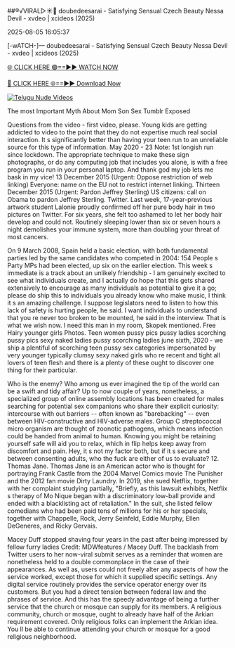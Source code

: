 ##®️√VIRAL▷☀️👄    doubedeesarai - Satisfying Sensual Czech Beauty Nessa Devil - xvdeo &#124; xcideos (2025)

2025-08-05 16:05:37



[-wATCH-]—    doubedeesarai - Satisfying Sensual Czech Beauty Nessa Devil - xvdeo &#124; xcideos (2025)

[🌐 CLICK HERE 🟢==►► WATCH NOW](https://www.youtucams.com/tracking/githubcom)

[🔴 CLICK HERE 🌐==►► Download Now](https://www.youtucams.com/tracking/githubcom)

[![Telugu Nude Videos](https://i.imgur.com/dJHk4Zq.gif)](https://www.youtucams.com/tracking/githubcom)



The most Important Myth About Mom Son Sex Tumblr Exposed

Questions from the video - first video, please. Young kids are getting addicted to video to the point that they do not expertise much real social interaction. It s significantly better than having your teen run to an unreliable source for this type of information. May 2020 - 23 Note: 1st longish run since lockdown. The appropriate technique to make these sign photographs, or do any computing job that includes you alone, is with a free program you run in your personal laptop. And thank god my job lets me bask in my vice! 13 December 2015 (Urgent: Oppose restriction of web linking) Everyone: name on the EU not to restrict internet linking. Thirteen December 2015 (Urgent: Pardon Jeffrey Sterling) US citizens: call on Obama to pardon Jeffrey Sterling. Twitter. Last week, 17-year-previous artwork student Lalonie proudly confirmed off her pure body hair in two pictures on Twitter. For six years, she felt too ashamed to let her body hair develop and could not. Routinely sleeping lower than six or seven hours a night demolishes your immune system, more than doubling your threat of most cancers.

On 9 March 2008, Spain held a basic election, with both fundamental parties led by the same candidates who competed in 2004: 154 People s Party MPs had been elected, up six on the earlier election. This week s immediate is  a track about an unlikely friendship  - I am genuinely excited to see what individuals create, and I actually do hope that this gets shared extensively to encourage as many individuals as potential to give it a go; please do ship this to individuals you already know who make music, I think it s an amazing challenge.  I suppose legislators need to listen to how this lack of safety is hurting people,  he said.  I want individuals to understand that you re never too broken to be mounted,  he said in the interview. That is what we wish now. I need this man in my room,   Skopek mentioned. Free Hairy younger girls Photos. Teen women pussy pics pussy ladies scorching pussy pics sexy naked ladies pussy scorching ladies june sixth, 2020 - we ship a plentiful of scorching teen pussy sex categories impersonated by very younger typically clumsy sexy naked girls who re recent and tight all lovers of teen flesh and there is a plenty of these ought to discover one thing for their particular.

Who is the enemy? Who among us ever imagined the tip of the world can be a swift and tidy affair? Up to now couple of years, nonetheless, a specialized group of online assembly locations has been created for males searching for potential sex companions who share their explicit curiosity: intercourse with out barriers -- often known as "barebacking" -- even between HIV-constructive and HIV-adverse males. Group C streptococcal micro organism are thought of zoonotic pathogens, which means infection could be handed from animal to human. Knowing you might be retaining yourself safe will aid you to relax, which in flip helps keep away from discomfort and pain. Hey, it s not my factor both, but if it s secure and between consenting adults, who the fuck are either of us to evaluate? 12. Thomas Jane. Thomas Jane is an American actor who is thought for portraying Frank Castle from the 2004 Marvel Comics movie The Punisher and the 2012 fan movie Dirty Laundry. In 2019, she sued Netflix, together with her complaint studying partially, "Briefly, as this lawsuit exhibits, Netflix s therapy of Mo Nique began with a discriminatory low-ball provide and ended with a blacklisting act of retaliation." In the suit, she listed fellow comedians who had been paid tens of millions for his or her specials, together with Chappelle, Rock, Jerry Seinfeld, Eddie Murphy, Ellen DeGeneres, and Ricky Gervais.

Macey Duff stopped shaving four years in the past after being impressed by fellow furry ladies Credit: MDWfeatures / Macey Duff. The backlash from Twitter users to her now-viral submit serves as a reminder that women are nonetheless held to a double commonplace in the case of their appearances. As well as, users could not freely alter any aspects of how the service worked, except those for which it supplied specific settings. Any digital service routinely provides the service operator energy over its customers. But you had a direct tension between federal law and the phrases of service. And this has the speedy advantage of being a further service that the church or mosque can supply for its members. A religious community, church or mosque, ought to already have half of the Arkian requirement covered. Only religious folks can implement the Arkian idea. You ll be able to continue attending your church or mosque for a good religious neighborhood.